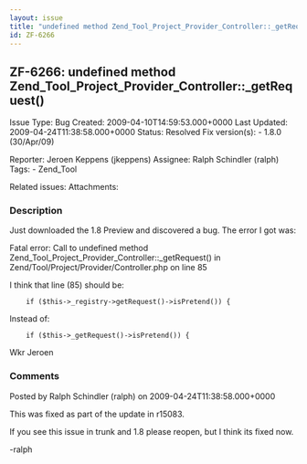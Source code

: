 ```yaml
---
layout: issue
title: "undefined method Zend_Tool_Project_Provider_Controller::_getRequest()"
id: ZF-6266
---
```


ZF-6266: undefined method Zend\_Tool\_Project\_Provider\_Controller::\_getRequest()
-----------------------------------------------------------------------------------

 Issue Type: Bug Created: 2009-04-10T14:59:53.000+0000 Last Updated: 2009-04-24T11:38:58.000+0000 Status: Resolved Fix version(s): - 1.8.0 (30/Apr/09)
 
 Reporter:  Jeroen Keppens (jkeppens)  Assignee:  Ralph Schindler (ralph)  Tags: - Zend\_Tool
 
 Related issues: 
 Attachments: 
### Description

Just downloaded the 1.8 Preview and discovered a bug. The error I got was:

Fatal error: Call to undefined method Zend\_Tool\_Project\_Provider\_Controller::\_getRequest() in Zend/Tool/Project/Provider/Controller.php on line 85

I think that line (85) should be:

 
        if ($this->_registry->getRequest()->isPretend()) {


Instead of:

 
        if ($this->_getRequest()->isPretend()) {


Wkr Jeroen

 

 

### Comments

Posted by Ralph Schindler (ralph) on 2009-04-24T11:38:58.000+0000

This was fixed as part of the update in r15083.

If you see this issue in trunk and 1.8 please reopen, but I think its fixed now.

-ralph

 

 